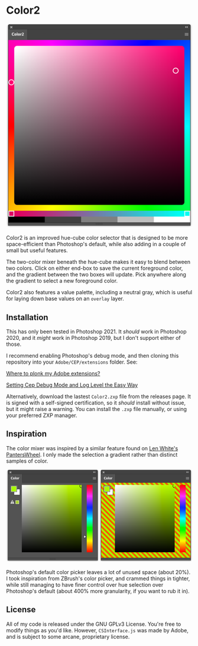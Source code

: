 # Color2

![Color2](images/Color2.png)

Color2 is an improved hue-cube color selector that is designed to be more space-efficient than Photoshop's default, while also adding in a couple of small but useful features.

The two-color mixer beneath the hue-cube makes it easy to blend between two colors. Click on either end-box to save the current foreground color, and the gradient between the two boxes will update. Pick anywhere along the gradient to select a new foreground color.

Color2 also features a value palette, including a neutral gray, which is useful for laying down base values on an `overlay` layer.

## Installation

This has only been tested in Photoshop 2021. It _should_ work in Photoshop 2020, and it _might_ work in Photoshop 2019, but I don't support either of those.

I recommend enabling Photoshop's debug mode, and then cloning this repository into your `Adobe/CEP/extensions` folder. See:

[Where to plonk my Adobe extensions?](https://creative-scripts.com/where-to-plonk-my-extensions/)

[Setting Cep Debug Mode and Log Level the Easy Way](https://creative-scripts.com/setting-cep-debug-and-log-level/)

Alternatively, download the lastest `Color2.zxp` file from the releases page. It is signed with a self-signed certification, so it _should_ install without issue, but it might raise a warning. You can install the `.zxp` file manually, or using your preferred ZXP manager.

## Inspiration

The color mixer was inspired by a similar feature found on [Len White's PantersWheel](https://nerdchallenge.com/lenwhite/LenWhite.com/LenWhite.com/Entries/2012/9/16_PW_CS6.html). I only made the selection a gradient rather than distinct samples of color.

![Unused Space](images/UnusedSpace.png)

Photoshop's default color picker leaves a lot of unused space (about 20%). I took inspiration from ZBrush's color picker, and crammed things in tighter, while still managing to have finer control over hue selection over Photoshop's default (about 400% more granularity, if you want to rub it in).

## License

All of my code is released under the GNU GPLv3 License. You're free to modify things as you'd like. However, `CSInterface.js` was made by Adobe, and is subject to some arcane, proprietary license.
